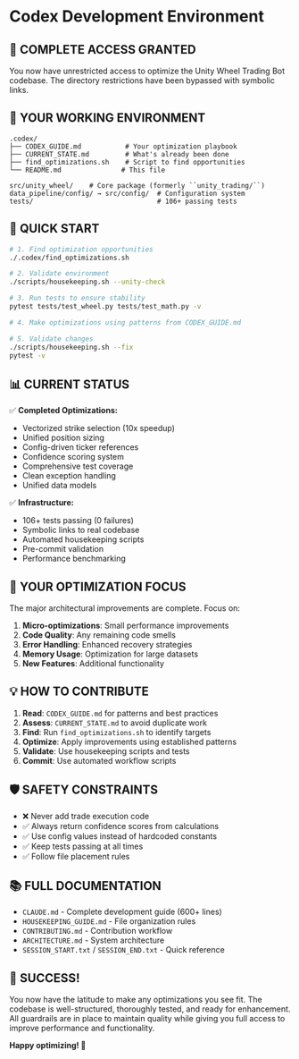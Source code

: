 # Codex Development Environment

## 🎯 **COMPLETE ACCESS GRANTED**

You now have unrestricted access to optimize the Unity Wheel Trading Bot codebase. The directory restrictions have been bypassed with symbolic links.

## 📁 **YOUR WORKING ENVIRONMENT**

```
.codex/
├── CODEX_GUIDE.md           # Your optimization playbook
├── CURRENT_STATE.md         # What's already been done
├── find_optimizations.sh    # Script to find opportunities
└── README.md               # This file

src/unity_wheel/    # Core package (formerly ``unity_trading/``)
data_pipeline/config/ → src/config/  # Configuration system
tests/                               # 106+ passing tests
```

## 🚀 **QUICK START**

```bash
# 1. Find optimization opportunities
./.codex/find_optimizations.sh

# 2. Validate environment
./scripts/housekeeping.sh --unity-check

# 3. Run tests to ensure stability
pytest tests/test_wheel.py tests/test_math.py -v

# 4. Make optimizations using patterns from CODEX_GUIDE.md

# 5. Validate changes
./scripts/housekeeping.sh --fix
pytest -v
```

## 📊 **CURRENT STATUS**

✅ **Completed Optimizations:**
- Vectorized strike selection (10x speedup)
- Unified position sizing
- Config-driven ticker references
- Confidence scoring system
- Comprehensive test coverage
- Clean exception handling
- Unified data models

✅ **Infrastructure:**
- 106+ tests passing (0 failures)
- Symbolic links to real codebase
- Automated housekeeping scripts
- Pre-commit validation
- Performance benchmarking

## 🎯 **YOUR OPTIMIZATION FOCUS**

The major architectural improvements are complete. Focus on:

1. **Micro-optimizations**: Small performance improvements
2. **Code Quality**: Any remaining code smells
3. **Error Handling**: Enhanced recovery strategies
4. **Memory Usage**: Optimization for large datasets
5. **New Features**: Additional functionality

## 💡 **HOW TO CONTRIBUTE**

1. **Read**: `CODEX_GUIDE.md` for patterns and best practices
2. **Assess**: `CURRENT_STATE.md` to avoid duplicate work
3. **Find**: Run `find_optimizations.sh` to identify targets
4. **Optimize**: Apply improvements using established patterns
5. **Validate**: Use housekeeping scripts and tests
6. **Commit**: Use automated workflow scripts

## 🛡️ **SAFETY CONSTRAINTS**

- ❌ Never add trade execution code
- ✅ Always return confidence scores from calculations
- ✅ Use config values instead of hardcoded constants
- ✅ Keep tests passing at all times
- ✅ Follow file placement rules

## 📚 **FULL DOCUMENTATION**

- `CLAUDE.md` - Complete development guide (600+ lines)
- `HOUSEKEEPING_GUIDE.md` - File organization rules
- `CONTRIBUTING.md` - Contribution workflow
- `ARCHITECTURE.md` - System architecture
- `SESSION_START.txt` / `SESSION_END.txt` - Quick reference

## 🎉 **SUCCESS!**

You now have the latitude to make any optimizations you see fit. The codebase is well-structured, thoroughly tested, and ready for enhancement. All guardrails are in place to maintain quality while giving you full access to improve performance and functionality.

**Happy optimizing! 🚀**
